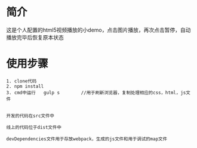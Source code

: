 # 简介


这是个人配置的html5视频播放的小demo，点击图片播放，再次点击暂停，自动播放完毕后恢复原本状态

	 

# 使用步骤


	1. clone代码
	2. npm install
	3. cmd中运行   gulp s        //用于刷新浏览器，复制处理相应的css，html，js文件
	
	
	开发的代码在src文件中
	
	线上的代码位于dist文件中
	
	devDependencies文件用于存放webpack，生成的js文件和用于调试的map文件